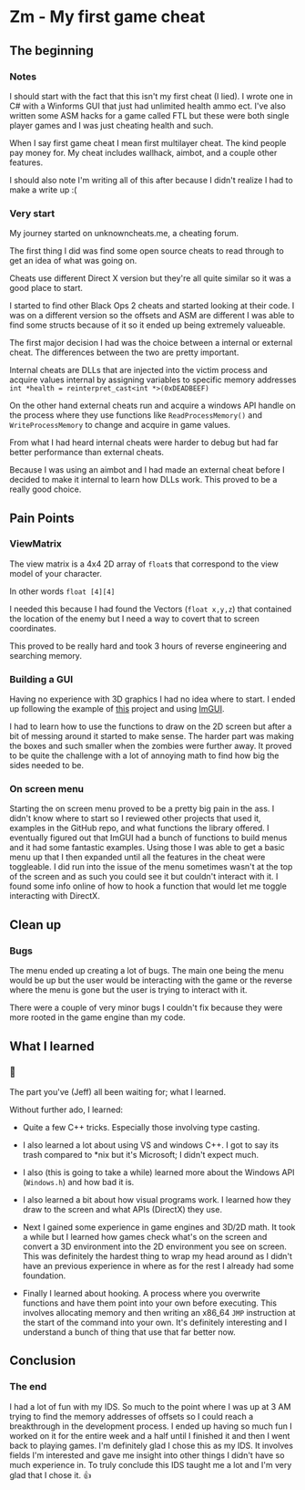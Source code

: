 # Zm - My first game cheat

## The beginning

### Notes

I should start with the fact that this isn't my first cheat (I lied). I wrote one in C# with a Winforms GUI that just had unlimited health ammo ect. I've also written some ASM hacks for a game called FTL but these were both single player games and I was just cheating health and such.

When I say first game cheat I mean first multilayer cheat. The kind people pay money for. My cheat includes wallhack, aimbot, and a couple other features.

I should also note I'm writing all of this after because I didn't realize I had to make a write up :(

### Very start

My journey started on unknowncheats.me, a cheating forum.

The first thing I did was find some open source cheats to read through to get an idea of what was going on.

Cheats use different Direct X version but they're all quite similar so it was a good place to start.

I started to find other Black Ops 2 cheats and started looking at their code. I was on a different version so the offsets and ASM are different I was able to find some structs because of it so it ended up being extremely valueable.

The first major decision I had was the choice between a internal or external cheat. The differences between the two are pretty important.

Internal cheats are DLLs that are injected into the victim process and acquire values internal by assigning variables to specific memory addresses `int *health = reinterpret_cast<int *>(0xDEADBEEF)`

On the other hand external cheats run and acquire a windows API handle on the process where they use functions like `ReadProcessMemory()` and `WriteProcessMemory` to change and acquire in game values.

From what I had heard internal cheats were harder to debug but had far better performance than external cheats.

Because I was using an aimbot and I had made an external cheat before I decided to make it internal to learn how DLLs work. This proved to be a really good choice.

## Pain Points

### ViewMatrix

The view matrix is a 4x4 2D array of `float`s that correspond to the view model of your character.

In other words `float [4][4]`

I needed this because I had found the Vectors (`float x,y,z`) that contained the location of the enemy but I need a way to covert that to screen coordinates.

This proved to be really hard and took 3 hours of reverse engineering and searching memory.

### Building a GUI

Having no experience with 3D graphics I had no idea where to start. I ended up following the example of [this](https://github.com/SMBB/R6-Internal-cheat) project and using [ImGUI](https://github.com/ocornut/imgui).

I had to learn how to use the functions to draw on the 2D screen but after a bit of messing around it started to make sense. The harder part was making the boxes and such smaller when the zombies were further away. It proved to be quite the challenge with a lot of annoying math to find how big the sides needed to be.

### On screen menu

Starting the on screen menu proved to be a pretty big pain in the ass. I didn't know where to start so I reviewed other projects that used it, examples in the GitHub repo, and what functions the library offered. I eventually figured out that ImGUI had a bunch of functions to build menus and it had some fantastic examples. Using those I was able to get a basic menu up that I then expanded until all the features in the cheat were toggleable. I did run into the issue of the menu sometimes wasn't at the top of the screen and as such you could see it but couldn't interact with it. I found some info online of how to hook a function that would let me toggle interacting with DirectX.

## Clean up

### Bugs

The menu ended up creating a lot of bugs. The main one being the menu would be up but the user would be interacting with the game or the reverse where the menu is gone but the user is trying to interact with it.

There were a couple of very minor bugs I couldn't fix because they were more rooted in the game engine than my code.

## What I learned

### 🎉

The part you've (Jeff) all been waiting for; what I learned.

Without further ado, I learned:

* Quite a few C++ tricks. Especially those involving type casting.

* I also learned a lot about using VS and windows C++. I got to say its trash compared to *nix but it's Microsoft; I didn't expect much.

* I also (this is going to take a while) learned more about the Windows API (`Windows.h`) and how bad it is.

* I also learned a bit about how visual programs work. I learned how they draw to the screen and what APIs (DirectX) they use.

* Next I gained some experience in game engines and 3D/2D math. It took a while but I learned how games check what's on the screen and convert a 3D environment into the 2D environment you see on screen. This was definitely the hardest thing to wrap my head around as I didn't have an previous experience in where as for the rest I already had some foundation.

* Finally I learned about hooking. A process where you overwrite functions and have them point into your own before executing. This involves allocating memory and then writing an x86_64 `JMP` instruction at the start of the command into your own. It's definitely interesting and I understand a bunch of thing that use that far better now.

## Conclusion

### The end

I had a lot of fun with my IDS. So much to the point where I was up at 3 AM trying to find the memory addresses of offsets so I could reach a breakthrough in the development process. I ended up having so much fun I worked on it for the entire week and a half until I finished it and then I went back to playing games. I'm definitely glad I chose this as my IDS. It involves fields I'm interested and gave me insight into other things I didn't have so much experience in. To truly conclude this IDS taught me a lot and I'm very glad that I chose it. 👍